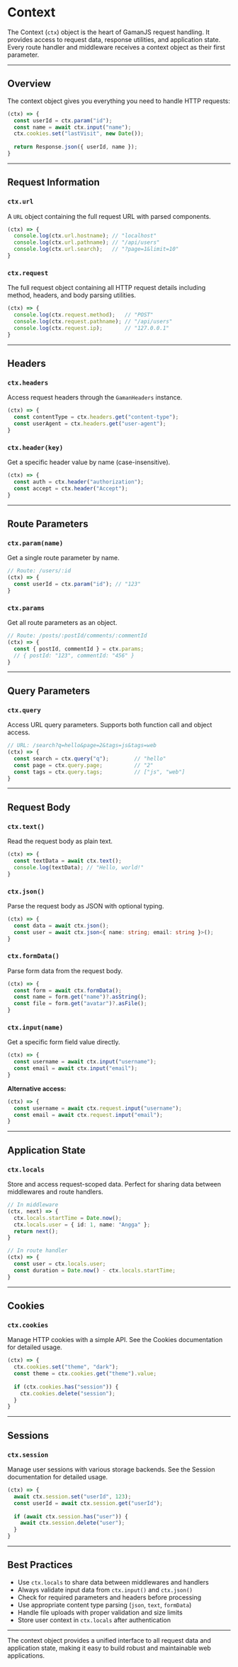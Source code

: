 # Context

The Context (`ctx`) object is the heart of GamanJS request handling. It provides access to request data, response utilities, and application state. Every route handler and middleware receives a context object as their first parameter.

---

## Overview

The context object gives you everything you need to handle HTTP requests:

```ts
(ctx) => {
  const userId = ctx.param("id");
  const name = await ctx.input("name");
  ctx.cookies.set("lastVisit", new Date());
  
  return Response.json({ userId, name });
}
```

---

## Request Information

### `ctx.url`

A `URL` object containing the full request URL with parsed components.

```ts
(ctx) => {
  console.log(ctx.url.hostname); // "localhost"
  console.log(ctx.url.pathname); // "/api/users"
  console.log(ctx.url.search);   // "?page=1&limit=10"
}
```

### `ctx.request`

The full request object containing all HTTP request details including method, headers, and body parsing utilities.

```ts
(ctx) => {
  console.log(ctx.request.method);   // "POST"
  console.log(ctx.request.pathname); // "/api/users"
  console.log(ctx.request.ip);       // "127.0.0.1"
}
```

---

## Headers

### `ctx.headers`

Access request headers through the `GamanHeaders` instance.

```ts
(ctx) => {
  const contentType = ctx.headers.get("content-type");
  const userAgent = ctx.headers.get("user-agent");
}
```

### `ctx.header(key)`

Get a specific header value by name (case-insensitive).

```ts
(ctx) => {
  const auth = ctx.header("authorization");
  const accept = ctx.header("Accept");
}
```

---

## Route Parameters

### `ctx.param(name)`

Get a single route parameter by name.

```ts
// Route: /users/:id
(ctx) => {
  const userId = ctx.param("id"); // "123"
}
```

### `ctx.params`

Get all route parameters as an object.

```ts
// Route: /posts/:postId/comments/:commentId
(ctx) => {
  const { postId, commentId } = ctx.params;
  // { postId: "123", commentId: "456" }
}
```

---

## Query Parameters

### `ctx.query`

Access URL query parameters. Supports both function call and object access.

```ts
// URL: /search?q=hello&page=2&tags=js&tags=web
(ctx) => {
  const search = ctx.query("q");        // "hello"
  const page = ctx.query.page;          // "2"
  const tags = ctx.query.tags;          // ["js", "web"]
}
```

---

## Request Body

### `ctx.text()`

Read the request body as plain text.

```ts
(ctx) => {
  const textData = await ctx.text();
  console.log(textData); // "Hello, world!"
}
```

### `ctx.json()`

Parse the request body as JSON with optional typing.

```ts
(ctx) => {
  const data = await ctx.json();
  const user = await ctx.json<{ name: string; email: string }>();
}
```

### `ctx.formData()`

Parse form data from the request body.

```ts
(ctx) => {
  const form = await ctx.formData();
  const name = form.get("name")?.asString();
  const file = form.get("avatar")?.asFile();
}
```

### `ctx.input(name)`

Get a specific form field value directly.

```ts
(ctx) => {
  const username = await ctx.input("username");
  const email = await ctx.input("email");
}
```

**Alternative access:**

```ts
(ctx) => {
  const username = await ctx.request.input("username");
  const email = await ctx.request.input("email");
}
```

---

## Application State

### `ctx.locals`

Store and access request-scoped data. Perfect for sharing data between middlewares and route handlers.

```ts
// In middleware
(ctx, next) => {
  ctx.locals.startTime = Date.now();
  ctx.locals.user = { id: 1, name: "Angga" };
  return next();
}

// In route handler
(ctx) => {
  const user = ctx.locals.user;
  const duration = Date.now() - ctx.locals.startTime;
}
```

<!-- ### `ctx.env`

Access environment variables and application configuration.

```ts
(ctx) => {
  const dbUrl = ctx.env.DATABASE_URL;
  const apiKey = ctx.env.API_KEY;
}
``` -->

---

## Cookies

### `ctx.cookies`

Manage HTTP cookies with a simple API. See the Cookies documentation for detailed usage.

```ts
(ctx) => {
  ctx.cookies.set("theme", "dark");
  const theme = ctx.cookies.get("theme").value;
  
  if (ctx.cookies.has("session")) {
    ctx.cookies.delete("session");
  }
}
```

---

## Sessions

### `ctx.session`

Manage user sessions with various storage backends. See the Session documentation for detailed usage.

```ts
(ctx) => {
  await ctx.session.set("userId", 123);
  const userId = await ctx.session.get("userId");
  
  if (await ctx.session.has("user")) {
    await ctx.session.delete("user");
  }
}
```

---


## Best Practices

- Use `ctx.locals` to share data between middlewares and handlers
- Always validate input data from `ctx.input()` and `ctx.json()`
- Check for required parameters and headers before processing
- Use appropriate content type parsing (`json`, `text`, `formData`)
- Handle file uploads with proper validation and size limits
- Store user context in `ctx.locals` after authentication
<!-- - Access environment variables through `ctx.env` for consistency -->

---

The context object provides a unified interface to all request data and application state, making it easy to build robust and maintainable web applications.